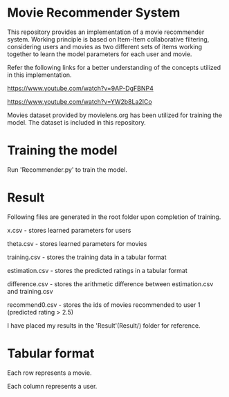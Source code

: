 # Movie Recommender System
This repository provides an implementation of a movie recommender system. 
Working principle is based on Item-Item collaborative filtering, considering users and movies as two different sets of items working 
together to learn the model parameters for each user and movie.

Refer the following links for a better understanding of the concepts utilized in this implementation.

https://www.youtube.com/watch?v=9AP-DgFBNP4

https://www.youtube.com/watch?v=YW2b8La2ICo

Movies dataset provided by movielens.org has been utilized for training the model. The dataset is included in this repository.


# Training the model
Run 'Recommender.py' to train the model.


# Result
Following files are generated in the root folder upon completion of training.

x.csv - stores learned parameters for users

theta.csv - stores learned parameters for movies

training.csv - stores the training data in a tabular format

estimation.csv - stores the predicted ratings in a tabular format

difference.csv - stores the arithmetic difference between estimation.csv and training.csv

recommend0.csv - stores the ids of movies recommended to user 1 (predicted rating > 2.5)

I have placed my results in the 'Result'(Result/) folder for reference.

# Tabular format
Each row represents a movie.

Each column represents a user.
